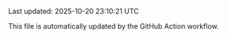 Last updated: 2025-10-20 23:10:21 UTC

This file is automatically updated by the GitHub Action workflow.
